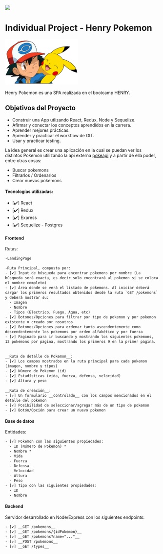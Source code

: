 <p align='left'>
    <img src='https://static.wixstatic.com/media/85087f_0d84cbeaeb824fca8f7ff18d7c9eaafd~mv2.png/v1/fill/w_160,h_30,al_c,q_85,usm_0.66_1.00_0.01/Logo_completo_Color_1PNG.webp' </img>
</p>

# Individual Project - Henry Pokemon

<p align="left">
  <img height="150" src="./pokemon.png" />
</p>

Henry Pokemon es una SPA realizada en el bootcamp HENRY. 

## Objetivos del Proyecto

- Construir una App utlizando React, Redux, Node y Sequelize.
- Afirmar y conectar los conceptos aprendidos en la carrera.
- Aprender mejores prácticas.
- Aprender y practicar el workflow de GIT.
- Usar y practicar testing.


La idea general es crear una aplicación en la cual se puedan ver los distintos Pokemon utilizando la api externa [pokeapi](https://pokeapi.co/) y a partir de ella poder, entre otras cosas:

  - Buscar pokemons
  - Filtrarlos / Ordenarlos
  - Crear nuevos pokemons


#### Tecnologías utilizadas:
- [✔️] React
- [✔️] Redux
- [✔️] Express
- [✔️] Sequelize - Postgres


#### Frontend

Rutas:

    -LandingPage

    -Ruta Principal, compusta por:
    - [✔️] Input de búsqueda para encontrar pokemons por nombre (La búsqueda será exacta, es decir solo encontrará al pokemon si se coloca el nombre completo)
    - [✔️] Área donde se verá el listado de pokemons. Al iniciar deberá cargar los primeros resultados obtenidos desde la ruta `GET /pokemons` y deberá mostrar su:
      - Imagen
      - Nombre
      - Tipos (Electrico, Fuego, Agua, etc)
    - [✔️] Botones/Opciones para filtrar por tipo de pokemon y por pokemon existente o creado por nosotros
    - [✔️] Botones/Opciones para ordenar tanto ascendentemente como descendentemente los pokemons por orden alfabético y por fuerza
    - [✔️] Paginado para ir buscando y mostrando los siguientes pokemons, 12 pokemons por pagina, mostrando los primeros 9 en la primer pagina.


    __Ruta de detalle de Pokemon__:
    - [✔️] Los campos mostrados en la ruta principal para cada pokemon (imagen, nombre y tipos)
    - [✔️] Número de Pokemon (id)
    - [✔️] Estadísticas (vida, fuerza, defensa, velocidad)
    - [✔️] Altura y peso

    __Ruta de creación__:
    - [✔️] Un formulario __controlado__ con los campos mencionados en el detalle del pokemon
    - [✔️] Posibilidad de seleccionar/agregar más de un tipo de pokemon
    - [✔️] Botón/Opción para crear un nuevo pokemon

#### Base de datos

Entidades:

    - [✔️] Pokemon con las siguientes propiedades:
      - ID (Número de Pokemon) *
      - Nombre *
      - Vida
      - Fuerza
      - Defensa
      - Velocidad
      - Altura
      - Peso
    - [✔️] Tipo con las siguientes propiedades:
      - ID
      - Nombre


#### Backend

Servidor desarrollado en Node/Express con los siguientes endpoints:

    - [✔️] __GET /pokemons__
    - [✔️] __GET /pokemons/{idPokemon}__
    - [✔️] __GET /pokemons?name="..."__ 
    - [✔️] __POST /pokemons__
    - [✔️] __GET /types__

